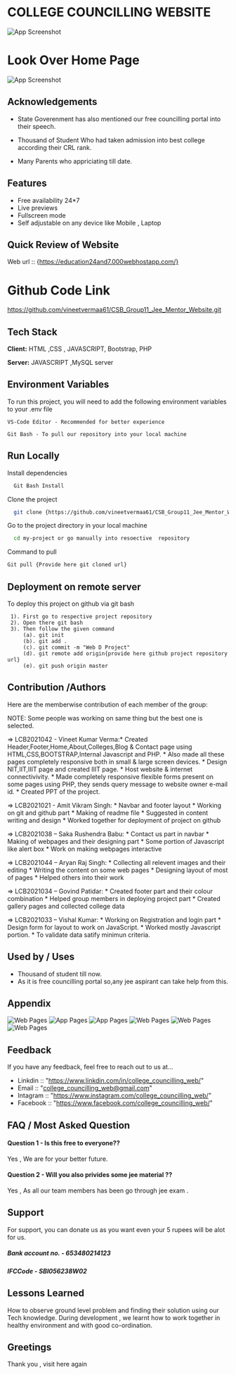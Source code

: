 

# COLLEGE COUNCILLING WEBSITE
![App Screenshot](councilling_logo.jpg)




# Look Over Home Page

![App Screenshot](https://crispy-pics.s3.amazonaws.com/uploads/ckeditor/pictures/511/content_counselling.png)


## Acknowledgements
* State Goverenment has also mentioned our free councilling portal into their speech. 
*  Thousand of Student Who had taken admission into best college according their CRL rank.

* Many Parents who appriciating till date.

## Features
- Free availability 24*7
- Live previews
- Fullscreen mode
- Self adjustable on any device like Mobile , Laptop 



## Quick Review of Website
Web url :: {https://education24and7.000webhostapp.com/}

# Github Code Link
 https://github.com/vineetvermaa61/CSB_Group11_Jee_Mentor_Website.git



## Tech Stack

**Client:** HTML ,CSS , JAVASCRIPT, Bootstrap, PHP

**Server:** JAVASCRIPT ,MySQL server


## Environment Variables

To run this project, you will need to add the following environment variables to your .env file

`VS-Code Editor - Recommended for better experience`

`Git Bash - To pull our repository into your local machine`


## Run Locally

Install dependencies

```bash
  Git Bash Install
```
Clone the project

```bash
  git clone {https://github.com/vineetvermaa61/CSB_Group11_Jee_Mentor_Website.git}
```

Go to the project directory in your local machine

```bash
  cd my-project or go manually into resoective  repository
```
Command to pull
```bash
Git pull {Provide here git cloned url}
````





## Deployment on remote server

To deploy this project on github via git bash
```
 1). First go to respective project repository
 2). Open there git bash
 3). Then follow the given command
     (a). git init
     (b). git add .
     (c). git commit -m "Web D Project"
     (d). git remote add origin{provide here github project repository url}
     (e). git push origin master
```

## Contribution /Authors

Here are the memberwise contribution of each member of the group:


NOTE: Some people was working on same thing but the best one is selected.



=> LCB2021042 - Vineet Kumar Verma:* Created Header,Footer,Home,About,Colleges,Blog & Contact
                                     page using HTML,CSS,BOOTSTRAP,Internal Javascript
                                     and PHP. 
                                   * Also made all these pages completely responsive
                                     both in small & large screen devices.
                                   * Design NIT,IIT,IIIT page and created IIIT page.
                                   * Host website & internet connectivivity.
                                   * Made completely responsive flexible forms present on some pages using
                                     PHP, they sends query message to website owner e-mail id.
                                   * Created PPT of the project. 
                                   

=> LCB2021021 - Amit Vikram Singh:  * Navbar and footer layout
                                    * Working on git and github part
                                    * Making  of readme file 
                                    * Suggested in content writing and design 
                                    * Worked together for deployment of project on github
                                    

=> LCB2021038 – Saka Rushendra Babu:  * Contact us part in navbar
                                      * Making of webpages and their designing part
                                      * Some portion of Javascript like alert box
                                      * Work on making webpages interactive


=> LCB2021044 – Aryan Raj Singh:   * Collecting all relevent images and their editing
                                   * Writing the content on some web pages
                                   * Designing layout of most of pages
                                   * Helped others into their work 


=> LCB2021034 – Govind Patidar:    * Created footer part and their colour combination
                                   * Helped group members in deploying project part 
                                   * Created gallery pages and collected college data


=> LCB2021033 – Vishal Kumar:      * Working on Registration and login part 
                                   * Design form for layout to work on JavaScript.
                                   * Worked mostly Javascript portion.
                                   * To validate data satify minimun criteria.
 


## Used by / Uses


* Thousand of student till now.
* As it is free councilling portal so,any jee aspirant can take help from this.



## Appendix
![Web Pages](https://media.istockphoto.com/photos/group-of-happy-students-celebrating-their-graduation-day-and-wearing-picture-id1316404524?k=20&m=1316404524&s=612x612&w=0&h=x6F9QMkrzhjUiIHb_X8HSsOFQ4uZVvTCl3UhGG9vl5M=)
![App Pages](https://www.gannett-cdn.com/presto/2019/05/14/USAT/6717a231-f65a-48f9-ba0d-4486a3785a71-gradpic.jpg?width=660&height=372&fit=crop&format=pjpg&auto=webp)
![App Pages](https://edugorilla.com/wp-content/uploads/2017/02/Top-5-ways-to-keep-yourself-motivated.jpg)
![Web Pages](https://media.istockphoto.com/photos/group-of-happy-students-celebrating-their-graduation-day-and-wearing-picture-id1316404524?)
![Web Pages](Top-15-largest-colleges-in-India.jpg)
![Web Pages](college-counseling-books.png)


## Feedback

If you have any feedback, feel free to reach out to us at... 

- Linkdin  ::    "https://www.linkdin.com/in/college_councilling_web/"
- Email    ::    "college_councilling_web@gmail.com"
- Intagram ::    "https://www.instagram.com/college_councilling_web/"
- Facebook ::    "https://www.facebook.com/college_councilling_web/" 



## FAQ / Most Asked Question

#### Question 1  - Is this free to everyone??

Yes , We are for your better future.

#### Question 2  - Will you also privides some jee material ??
Yes , As all our team members has been go through jee exam . 


## Support

For support, you can donate us as you want even your 5 rupees will be alot for us. 
##### Bank account no. -  653480214123
##### IFCCode - SBI056238W02


## Lessons Learned

How to observe ground level problem and finding their solution using our Tech knowledge.
During development , we learnt how to work together in healthy environment and with good co-ordination. 


## Greetings
 Thank you  , visit here again